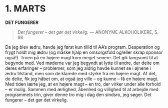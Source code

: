 # 1. MARTS

**DET FUNGERER**

> *Det fungerer – det gør det virkelig.*
> — ANONYME ALKOHOLIKERE, S. 98

Da jeg blev ædru, havde jeg først kun tillid til AA’s program. Desperation og frygt holdt mig ædru (og måske hjalp en omsorgsfuld og/eller skrap sponsor også!). Troen på en højere magt kom meget senere. Det gik langsomt til at begynde med. Ved møderne var jeg begyndt at lytte til andre, der delte om deres erfaringer – problemer, som jeg aldrig havde kunnet se i øjnene i ædru tilstand, men som de klarede med styrke fra en højere magt. Af det, de delte, fik jeg håbet om, at også jeg ville – og kunne – få en højere magt. Med tiden lærte jeg, at en højere magt – en tro, der virker under alle forhold – er mulig. Sammen med ærlighed, åbenhed og villighed til at arbejde med programmets trin, giver denne tro mig i dag den sindsro, jeg søger. Det fungerer – det gør det virkelig.
